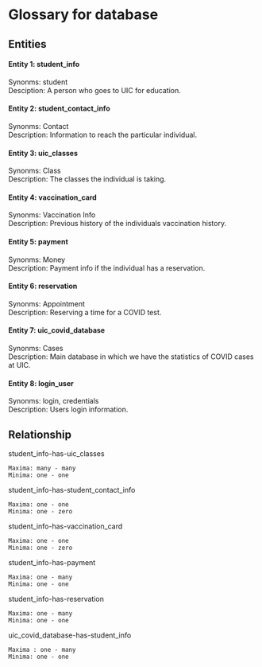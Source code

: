 # Glossary for database

## Entities

#### Entity 1: student_info

Synonms: student <br>
Desciption: A person who goes to UIC for education.

#### Entity 2: student_contact_info

Synonms: Contact <br>
Description: Information to reach the particular individual.


#### Entity 3: uic_classes

Synonms: Class <br>
Description: The classes the individual is taking.

#### Entity 4: vaccination_card

Synonms: Vaccination Info <br>
Description: Previous history of the individuals vaccination history. 


#### Entity 5: payment

Synonms: Money <br>
Description: Payment info if the individual has a reservation. 

#### Entity 6: reservation

Synonms: Appointment <br>
Description: Reserving a time for a COVID test. 

#### Entity 7: uic_covid_database

Synonms: Cases <br>
Description: Main database in which we have the statistics of COVID cases at UIC. 

#### Entity 8: login_user

Synonms: login, credentials <br>
Description: Users login information. 

## Relationship

student_info-has-uic_classes

~~~
Maxima: many - many
Minima: one - one
~~~
student_info-has-student_contact_info

~~~
Maxima: one - one
Minima: one - zero
~~~

student_info-has-vaccination_card
~~~
Maxima: one - one
Minima: one - zero
~~~
student_info-has-payment
~~~
Maxima: one - many
Minima: one - one
~~~
student_info-has-reservation
~~~
Maxima: one - many
Minima: one - one
~~~
uic_covid_database-has-student_info
~~~
Maxima : one - many
Minima: one - one
~~~
